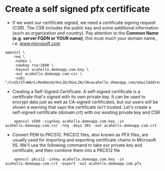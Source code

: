 # Create a self signed pfx certificate 

- If we want our certificate signed, we need a certificate signing request (CSR). The CSR includes the public key and some additional information (such as organization and country). Pay attention to the **Common Name (e.g. server FQDN or YOUR name)**, this must much your domain name, i.e. www.microsoft.com

```
openssl \
    req \
    -nodes \
    -newkey rsa:2048 \
    -keyout acahello.demoapp.com.key \
    -out acahello.demoapp.com.csr \
    -subj "/C=US/ST=WA/L=Redmond/O=LZA/OU=LZA/CN=acahello.demoapp.com/emailAddress=lza@microsoft.com"
```

- Creating a Self-Signed Certificate. A self-signed certificate is a certificate that's signed with its own private key. It can be used to encrypt data just as well as CA-signed certificates, but our users will be shown a warning that says the certificate isn't trusted. Let's create a self-signed certificate (domain.crt) with our existing private key and CSR
```
    openssl x509 -signkey acahello.demoapp.com.key -in acahello.demoapp.com.csr -req -days 365 -out acahello.demoapp.com.crt
```

- Convert PEM to PKCS12. PKCS12 files, also known as PFX files, are usually used for importing and exporting certificate chains in Microsoft IIS. We'll use the following command to take our private key and certificate, and then combine them into a PKCS12 file
```
    openssl pkcs12 -inkey acahello.demoapp.com.key -in acahello.demoapp.com.crt -export -out acahello.demoapp.com.pfx
```
